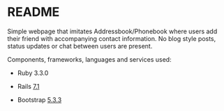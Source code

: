 # README

Simple webpage that imitates Addressbook/Phonebook where users add their friend with accompanying contact information. No blog style posts, status updates or chat between users are present.

Components, frameworks, languages and services used:

* Ruby 3.3.0

* Rails [7.1](https://guides.rubyonrails.org/index.html)

* Bootstrap [5.3.3](https://getbootstrap.com/) 

